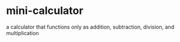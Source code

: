 # mini-calculator
 a calculator that functions only as addition, subtraction, division, and multiplication
